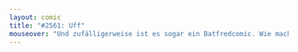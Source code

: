```yaml
---
layout: comic
title: "#2561: Uff"
mouseover: "Und zufälligerweise ist es sogar ein Batfredcomic. Wie macht er das nur?"
---
```

